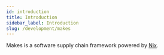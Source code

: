 ```yaml
---
id: introduction
title: Introduction
sidebar_label: Introduction
slug: /development/makes
---
```


Makes is a software supply chain framework
powered by [Nix](https://nixos.org).
